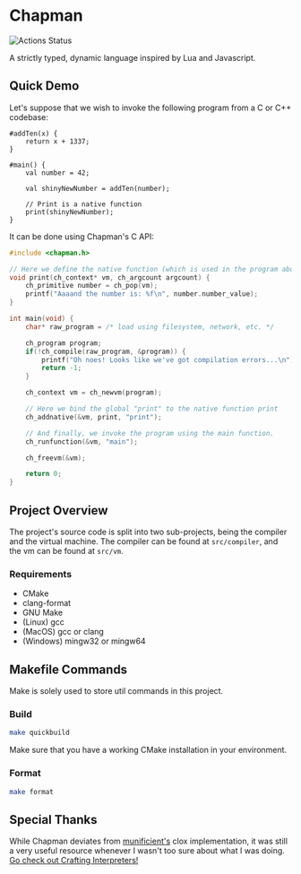 # Chapman
![Actions Status](https://github.com/JLwalsh/Chapman/actions/workflows/actions.yml/badge.svg)

A strictly typed, dynamic language inspired by Lua and Javascript.

## Quick Demo
Let's suppose that we wish to invoke the following program from a C or C++ codebase:
```chapman
#addTen(x) {
    return x + 1337;
}

#main() {
    val number = 42;

    val shinyNewNumber = addTen(number);

    // Print is a native function
    print(shinyNewNumber);
}
```

It can be done using Chapman's C API:
```c
#include <chapman.h>

// Here we define the native function (which is used in the program above)
void print(ch_context* vm, ch_argcount argcount) {
    ch_primitive number = ch_pop(vm);
    printf("Aaaand the number is: %f\n", number.number_value);
}

int main(void) {
    char* raw_program = /* load using filesystem, network, etc. */

    ch_program program;
    if(!ch_compile(raw_program, &program)) {
        printf("Oh noes! Looks like we've got compilation errors...\n");
        return -1;
    }

    ch_context vm = ch_newvm(program);

    // Here we bind the global "print" to the native function print 
    ch_addnative(&vm, print, "print");  

    // And finally, we invoke the program using the main function.
    ch_runfunction(&vm, "main");

    ch_freevm(&vm);

    return 0;
}
```

## Project Overview
The project's source code is split into two sub-projects, being the compiler and the virtual machine. The compiler can be found at `src/compiler`, and the vm can be found at `src/vm`.

### Requirements
- CMake
- clang-format
- GNU Make
- (Linux) gcc
- (MacOS) gcc or clang
- (Windows) mingw32 or mingw64

## Makefile Commands
Make is solely used to store util commands in this project.

### Build
```bash
make quickbuild
```
Make sure that you have a working CMake installation in your environment.

### Format
```bash
make format
```

## Special Thanks
While Chapman deviates from [munificient's](https://github.com/munificent) clox implementation, it was still a very useful resource whenever I wasn't too sure about what I was doing. [Go check out Crafting Interpreters!](http://www.craftinginterpreters.com/)